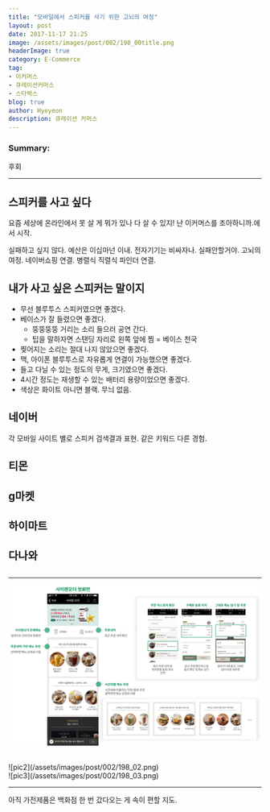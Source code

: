 ```yaml
---
title: "모바일에서 스피커를 사기 위한 고뇌의 여정"
layout: post
date: 2017-11-17 21:25
image: /assets/images/post/002/198_00title.png
headerImage: true
category: E-Commerce
tag:
- 이커머스
- 큐레이션커머스
- 스타벅스
blog: true
author: Hyeyeon
description: 큐레이션 커머스
---
```


### Summary:

후회

---

## 스피커를 사고 싶다
요즘 세상에 온라인에서 못 살 게 뭐가 있나 다 살 수 있지! 난 이커머스를 조아하니까.에서 시작.

실패하고 싶지 않다. 예산은 이십마넌 이내. 전자기기는 비싸자나. 실패안할거야.
고뇌의 여정. 네이버쇼핑 연결. 병렬식 직렬식 파인더 연결.


## 내가 사고 싶은 스피커는 말이지

* 무선 블루투스 스피커였으면 좋겠다.
* 베이스가 잘 들렸으면 좋겠다.
  * 뚱뚱뚱뚱 거리는 소리 들으러 공연 간다.
  * 팁을 말하자면 스탠딩 자리로 왼쪽 앞에 찜 = 베이스 천국
* 찢어지는 소리는 절대 나지 않았으면 좋겠다.
* 맥, 아이폰 블루투스로 자유롭게 연결이 가능했으면 좋겠다.
* 들고 다닐 수 있는 정도의 무게, 크기였으면 좋겠다.
* 4시간 정도는 재생할 수 있는 배터리 용량이었으면 좋겠다.
* 색상은 화이트 아니면 블랙. 무늬 없음.

## 네이버

각 모바일 사이트 별로 스피커 검색결과 표현. 같은 키워드 다른 경험.

## 티몬

## g마켓

## 하이마트

## 다나와

##

---

![pic1](/assets/images/post/002/198_01.png)


<br>
![pic2](/assets/images/post/002/198_02.png)


<br>
![pic3](/assets/images/post/002/198_03.png)
<br>


---

아직 가전제품은 백화점 한 번 갔다오는 게 속이 편할 지도.
